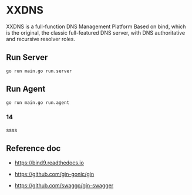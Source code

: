 # XXDNS

XXDNS is a full-function DNS Management Platform Based on bind, which is the original, the classic full-featured DNS server, with DNS authoritative and recursive resolver roles.

## Run Server
```shell
go run main.go run.server
```

## Run Agent
```shell
go run main.go run.agent
```

### 14
ssss

## Reference doc

- https://bind9.readthedocs.io

- https://github.com/gin-gonic/gin
- https://github.com/swaggo/gin-swagger

